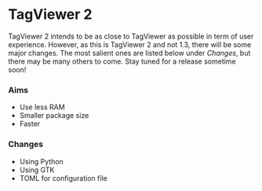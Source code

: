 # TagViewer 2

TagViewer 2 intends to be as close to TagViewer as possible in term of user experience. However, as this is TagViewer 2 and not 1.3, there will be some major changes. The most salient ones are listed below under *Changes*, but there may be many others to come. Stay tuned for a release sometime soon!

### Aims

 - Use less RAM
 - Smaller package size
 - Faster

### Changes

 - Using Python
 - Using GTK
 - TOML for configuration file
